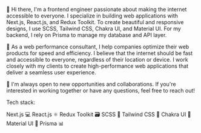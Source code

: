 👋 Hi there, I'm a frontend engineer passionate about making the internet accessible to everyone. I specialize in building web applications with Next.js, React.js, and Redux Toolkit. To create beautiful and responsive designs, I use SCSS, Tailwind CSS, Chakra UI, and Material UI. For my backend, I rely on Prisma to manage my database and API layer.

🚀 As a web performance consultant, I help companies optimize their web products for speed and efficiency. I believe that the internet should be fast and accessible to everyone, regardless of their location or device. I work closely with my clients to create high-performance web applications that deliver a seamless user experience.

🤝 I'm always open to new opportunities and collaborations. If you're interested in working together or have any questions, feel free to reach out!

Tech stack:

Next.js 💻
React.js ⚛️
Redux Toolkit 🗃️
SCSS 🎨
Tailwind CSS 🌊
Chakra UI 🌈
Material UI 🚀
Prisma 📊
